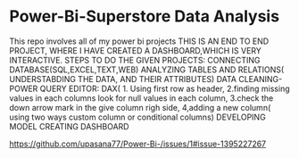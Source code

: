# Power-Bi-Superstore Data Analysis
This repo involves all of my power bi projects
THIS IS AN END TO END PROJECT, WHERE I HAVE CREATED A DASHBOARD,WHICH IS VERY INTERACTIVE.
STEPS TO DO THE GIVEN PROJECTS:
    CONNECTING DATABASE(SQL,EXCEL,TEXT,WEB)
    ANALYZING TABLES AND RELATIONS( UNDERSTABDING THE DATA, AND THEIR ATTRIBUTES)
    DATA CLEANING-POWER QUERY EDITOR: DAX( 1. Using first row as header, 2.finding missing values in each columns look for null values in each column, 
    3.check the down arrow mark in the give column righ side,  4,adding a new column( using two ways custom column or conditional columns)
    DEVELOPING MODEL
    CREATING DASHBOARD
    
https://github.com/upasana77/Power-Bi-/issues/1#issue-1395227267
